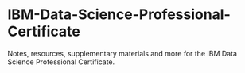 # IBM-Data-Science-Professional-Certificate
Notes, resources, supplementary materials and more for the IBM Data Science Professional Certificate.

